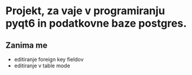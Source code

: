 # Projekt, za vaje v programiranju pyqt6 in podatkovne baze postgres.

## Zanima me
- editiranje foreign key fieldov
- editiranje v table mode